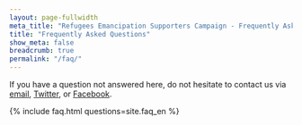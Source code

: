 ```yaml
---
layout: page-fullwidth
meta_title: "Refugees Emancipation Supporters Campaign - Frequently Asked Questions"
title: "Frequently Asked Questions"
show_meta: false
breadcrumb: true
permalink: "/faq/"
---
```


If you have a question not answered here, do not hesitate to contact us via [email](mailto:support@refugeesemancipation.com), [Twitter](https://twitter.com/REmancipation), or [Facebook](https://www.facebook.com/refugees.emancipation/).

{% include faq.html questions=site.faq_en %}
